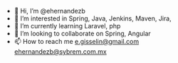 - 👋 Hi, I’m @ehernandezb
- 👀 I’m interested in Spring, Java, Jenkins, Maven, Jira, 
- 🌱 I’m currently learning Laravel, php
- 💞️ I’m looking to collaborate on Spring, Angular
- 📫 How to reach me e.gisselin@gmail.com ehernandezb@sybrem.com.mx

<!---
ehernandezb/ehernandezb is a ✨ special ✨ repository because its `README.md` (this file) appears on your GitHub profile.
You can click the Preview link to take a look at your changes.
--->
